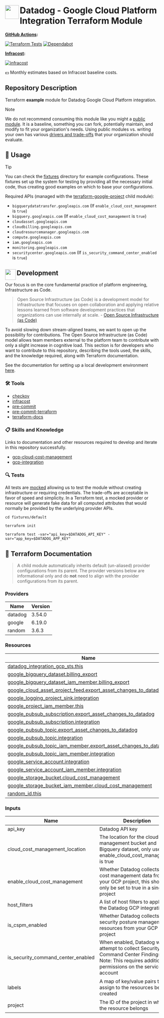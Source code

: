 # <img align="left" width="45" height="45" src="https://github.com/osinfra-io/terraform-datadog-google-integration/assets/1610100/95823e0c-3573-48fa-a2bc-646da96d76d6"> Datadog - Google Cloud Platform Integration Terraform Module

**[GitHub Actions](https://github.com/osinfra-io/terraform-datadog-google-integration/actions):**

[![Terraform Tests](https://github.com/osinfra-io/terraform-datadog-google-integration/actions/workflows/test.yml/badge.svg)](https://github.com/osinfra-io/terraform-datadog-google-integration/actions/workflows/test.yml) [![Dependabot](https://github.com/osinfra-io/terraform-datadog-google-integration/actions/workflows/dependabot.yml/badge.svg)](https://github.com/osinfra-io/terraform-datadog-google-integration/actions/workflows/dependabot.yml)

**[Infracost](https://www.infracost.io):**

[![infracost](https://img.shields.io/endpoint?url=https://dashboard.api.infracost.io/shields/json/cbeecfe3-576f-4553-984c-e451a575ee47/repos/7fa0af09-f883-4e0e-8103-351614a07df3/branch/b6b77a3f-4fe8-4079-a39f-d3e1f715e543)](https://dashboard.infracost.io/org/osinfra-io/repos/7fa0af09-f883-4e0e-8103-351614a07df3?tab=settings)

💵 Monthly estimates based on Infracost baseline costs.

## Repository Description

Terraform **example** module for Datadog Google Cloud Platform integration.

> [!NOTE]
> We do not recommend consuming this module like you might a [public module](https://registry.terraform.io/browse/modules). It is a baseline, something you can fork, potentially maintain, and modify to fit your organization's needs. Using public modules vs. writing your own has various [drivers and trade-offs](https://docs.osinfra.io/fundamentals/architecture-decision-records/adr-0003) that your organization should evaluate.

## 🔩 Usage

> [!TIP]
> You can check the [fixtures](fixtures) directory for example configurations. These fixtures set up the system for testing by providing all the necessary initial code, thus creating good examples on which to base your configurations.

Required APIs (managed with the [terraform-google-project](https://github.com/osinfra-io/terraform-google-project) child module):

- `bigquerydatatransfer.googleapis.com` (If `enable_cloud_cost_management` is `true`)
- `bigquery.googleapis.com` (If `enable_cloud_cost_management` is `true`)
- `cloudasset.googleapis.com`
- `cloudbilling.googleapis.com`
- `cloudresourcemanager.googleapis.com`
- `compute.googleapis.com`
- `iam.googleapis.com`
- `monitoring.googleapis.com`
- `securitycenter.googleapis.com` (If `is_security_command_center_enabled` is `true`)

## <img align="left" width="35" height="35" src="https://github.com/osinfra-io/github-organization-management/assets/1610100/39d6ae3b-ccc2-42db-92f1-276a5bc54e65"> Development

Our focus is on the core fundamental practice of platform engineering, Infrastructure as Code.

>Open Source Infrastructure (as Code) is a development model for infrastructure that focuses on open collaboration and applying relative lessons learned from software development practices that organizations can use internally at scale. - [Open Source Infrastructure (as Code)](https://www.osinfra.io)

To avoid slowing down stream-aligned teams, we want to open up the possibility for contributions. The Open Source Infrastructure (as Code) model allows team members external to the platform team to contribute with only a slight increase in cognitive load. This section is for developers who want to contribute to this repository, describing the tools used, the skills, and the knowledge required, along with Terraform documentation.

See the documentation for setting up a local development environment [here](https://docs.osinfra.io/fundamentals/development-setup).

### 🛠️ Tools

- [checkov](https://github.com/bridgecrewio/checkov)
- [infracost](https://github.com/infracost/infracost)
- [pre-commit](https://github.com/pre-commit/pre-commit)
- [pre-commit-terraform](https://github.com/antonbabenko/pre-commit-terraform)
- [terraform-docs](https://github.com/terraform-docs/terraform-docs)

### 📋 Skills and Knowledge

Links to documentation and other resources required to develop and iterate in this repository successfully.

- [gcp-cloud-cost-management](https://docs.datadoghq.com/cloud_cost_management/google_cloud)
- [gcp-integration](https://docs.datadoghq.com/integrations/google_cloud_platform)

### 🔍 Tests

All tests are [mocked](https://developer.hashicorp.com/terraform/language/tests/mocking) allowing us to test the module without creating infrastructure or requiring credentials. The trade-offs are acceptable in favor of speed and simplicity. In a Terraform test, a mocked provider or resource will generate fake data for all computed attributes that would normally be provided by the underlying provider APIs.

```none
cd fixtures/default
```

```none
terraform init
```

```none
terraform test -var="api_key=$DATADOG_API_KEY" -var="app_key=$DATADOG_APP_KEY"
```

## 📓 Terraform Documentation

> A child module automatically inherits default (un-aliased) provider configurations from its parent. The provider versions below are informational only and do **not** need to align with the provider configurations from its parent.

<!-- BEGIN_TF_DOCS -->
### Providers

| Name | Version |
|------|---------|
| datadog | 3.54.0 |
| google | 6.19.0 |
| random | 3.6.3 |

### Resources

| Name | Type |
|------|------|
| [datadog_integration_gcp_sts.this](https://registry.terraform.io/providers/datadog/datadog/latest/docs/resources/integration_gcp_sts) | resource |
| [google_bigquery_dataset.billing_export](https://registry.terraform.io/providers/hashicorp/google/latest/docs/resources/bigquery_dataset) | resource |
| [google_bigquery_dataset_iam_member.billing_export](https://registry.terraform.io/providers/hashicorp/google/latest/docs/resources/bigquery_dataset_iam_member) | resource |
| [google_cloud_asset_project_feed.export_asset_changes_to_datadog](https://registry.terraform.io/providers/hashicorp/google/latest/docs/resources/cloud_asset_project_feed) | resource |
| [google_logging_project_sink.integration](https://registry.terraform.io/providers/hashicorp/google/latest/docs/resources/logging_project_sink) | resource |
| [google_project_iam_member.this](https://registry.terraform.io/providers/hashicorp/google/latest/docs/resources/project_iam_member) | resource |
| [google_pubsub_subscription.export_asset_changes_to_datadog](https://registry.terraform.io/providers/hashicorp/google/latest/docs/resources/pubsub_subscription) | resource |
| [google_pubsub_subscription.integration](https://registry.terraform.io/providers/hashicorp/google/latest/docs/resources/pubsub_subscription) | resource |
| [google_pubsub_topic.export_asset_changes_to_datadog](https://registry.terraform.io/providers/hashicorp/google/latest/docs/resources/pubsub_topic) | resource |
| [google_pubsub_topic.integration](https://registry.terraform.io/providers/hashicorp/google/latest/docs/resources/pubsub_topic) | resource |
| [google_pubsub_topic_iam_member.export_asset_changes_to_datadog](https://registry.terraform.io/providers/hashicorp/google/latest/docs/resources/pubsub_topic_iam_member) | resource |
| [google_pubsub_topic_iam_member.integration](https://registry.terraform.io/providers/hashicorp/google/latest/docs/resources/pubsub_topic_iam_member) | resource |
| [google_service_account.integration](https://registry.terraform.io/providers/hashicorp/google/latest/docs/resources/service_account) | resource |
| [google_service_account_iam_member.integration](https://registry.terraform.io/providers/hashicorp/google/latest/docs/resources/service_account_iam_member) | resource |
| [google_storage_bucket.cloud_cost_management](https://registry.terraform.io/providers/hashicorp/google/latest/docs/resources/storage_bucket) | resource |
| [google_storage_bucket_iam_member.cloud_cost_management](https://registry.terraform.io/providers/hashicorp/google/latest/docs/resources/storage_bucket_iam_member) | resource |
| [random_id.this](https://registry.terraform.io/providers/hashicorp/random/latest/docs/resources/id) | resource |

### Inputs

| Name | Description | Type | Default | Required |
|------|-------------|------|---------|:--------:|
| api\_key | Datadog API key | `string` | n/a | yes |
| cloud\_cost\_management\_location | The location for the cloud cost management bucket and Bigquery dataset, only used if enable\_cloud\_cost\_management is true | `string` | `"US"` | no |
| enable\_cloud\_cost\_management | Whether Datadog collects cloud cost management data from your GCP project, this should only be set to true in a single project | `bool` | `false` | no |
| host\_filters | A list of host filters to apply to the Datadog GCP integration | `list(string)` | `[]` | no |
| is\_cspm\_enabled | Whether Datadog collects cloud security posture management resources from your GCP project | `bool` | `true` | no |
| is\_security\_command\_center\_enabled | When enabled, Datadog will attempt to collect Security Command Center Findings. Note: This requires additional permissions on the service account | `bool` | `true` | no |
| labels | A map of key/value pairs to assign to the resources being created | `map(string)` | ```{ "system": "datadog" }``` | no |
| project | The ID of the project in which the resource belongs | `string` | n/a | yes |
<!-- END_TF_DOCS -->
